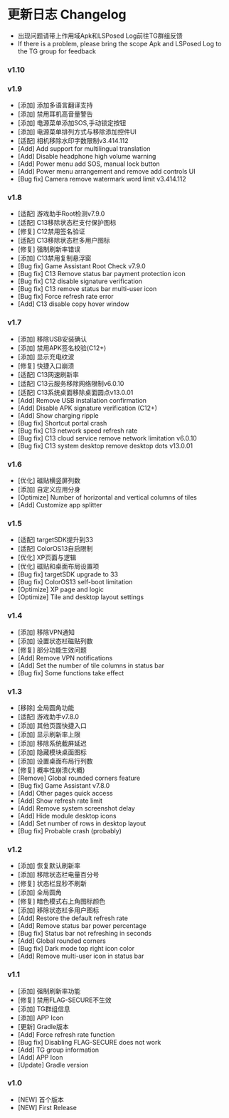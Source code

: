 # 更新日志 Changelog

- 出现问题请带上作用域Apk和LSPosed Log前往TG群组反馈
- If there is a problem, please bring the scope Apk and LSPosed Log to the TG group for feedback

### v1.10


### v1.9
- [添加] 添加多语言翻译支持
- [添加] 禁用耳机高音量警告
- [添加] 电源菜单添加SOS,手动锁定按钮
- [添加] 电源菜单排列方式与移除添加控件UI
- [适配] 相机移除水印字数限制v3.414.112
- [Add] Add support for multilingual translation
- [Add] Disable headphone high volume warning
- [Add] Power menu add SOS, manual lock button
- [Add] Power menu arrangement and remove add controls UI
- [Bug fix] Camera remove watermark word limit v3.414.112

### v1.8
- [适配] 游戏助手Root检测v7.9.0
- [适配] C13移除状态栏支付保护图标
- [修复] C12禁用签名验证
- [适配] C13移除状态栏多用户图标
- [修复] 强制刷新率错误
- [添加] C13禁用复制悬浮窗
- [Bug fix] Game Assistant Root Check v7.9.0
- [Bug fix] C13 Remove status bar payment protection icon
- [Bug fix] C12 disable signature verification
- [Bug fix] C13 remove status bar multi-user icon
- [Bug fix] Force refresh rate error
- [Add] C13 disable copy hover window

### v1.7
- [添加] 移除USB安装确认
- [添加] 禁用APK签名校验(C12+)
- [添加] 显示充电纹波
- [修复] 快捷入口崩溃
- [适配] C13网速刷新率
- [适配] C13云服务移除网络限制v6.0.10
- [适配] C13系统桌面移除桌面圆点v13.0.01
- [Add] Remove USB installation confirmation
- [Add] Disable APK signature verification (C12+)
- [Add] Show charging ripple
- [Bug fix] Shortcut portal crash
- [Bug fix] C13 network speed refresh rate
- [Bug fix] C13 cloud service remove network limitation v6.0.10
- [Bug fix] C13 system desktop remove desktop dots v13.0.01

### v1.6
- [优化] 磁贴横竖屏列数
- [添加] 自定义应用分身
- [Optimize] Number of horizontal and vertical columns of tiles
- [Add] Customize app splitter

### v1.5
- [适配] targetSDK提升到33
- [适配] ColorOS13自启限制
- [优化] XP页面与逻辑
- [优化] 磁贴和桌面布局设置项
- [Bug fix] targetSDK upgrade to 33
- [Bug fix] ColorOS13 self-boot limitation
- [Optimize] XP page and logic
- [Optimize] Tile and desktop layout settings

### v1.4
- [添加] 移除VPN通知
- [添加] 设置状态栏磁贴列数
- [修复] 部分功能生效问题
- [Add] Remove VPN notifications
- [Add] Set the number of tile columns in status bar
- [Bug fix] Some functions take effect

### v1.3
- [移除] 全局圆角功能
- [适配] 游戏助手v7.8.0
- [添加] 其他页面快捷入口
- [添加] 显示刷新率上限
- [添加] 移除系统截屏延迟
- [添加] 隐藏模块桌面图标
- [添加] 设置桌面布局行列数
- [修复] 概率性崩溃(大概)
- [Remove] Global rounded corners feature
- [Bug fix] Game Assistant v7.8.0
- [Add] Other pages quick access
- [Add] Show refresh rate limit
- [Add] Remove system screenshot delay
- [Add] Hide module desktop icons
- [Add] Set number of rows in desktop layout
- [Bug fix] Probable crash (probably)

### v1.2
- [添加] 恢复默认刷新率
- [添加] 移除状态栏电量百分号
- [修复] 状态栏显秒不刷新
- [添加] 全局圆角
- [修复] 暗色模式右上角图标颜色
- [添加] 移除状态栏多用户图标
- [Add] Restore the default refresh rate
- [Add] Remove status bar power percentage
- [Bug fix] Status bar not refreshing in seconds
- [Add] Global rounded corners
- [Bug fix] Dark mode top right icon color
- [Add] Remove multi-user icon in status bar

### v1.1
- [添加] 强制刷新率功能
- [修复] 禁用FLAG-SECURE不生效
- [添加] TG群组信息
- [添加] APP Icon
- [更新] Gradle版本
- [Add] Force refresh rate function
- [Bug fix] Disabling FLAG-SECURE does not work
- [Add] TG group information
- [Add] APP Icon
- [Update] Gradle version

### v1.0
- [NEW] 首个版本
- [NEW] First Release